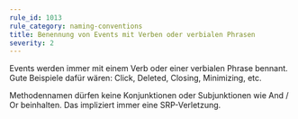 ```yaml
---
rule_id: 1013
rule_category: naming-conventions
title: Benennung von Events mit Verben oder verbialen Phrasen
severity: 2
---
```

Events werden immer mit einem Verb oder einer verbialen Phrase bennant.
Gute Beispiele dafür wären: Click, Deleted, Closing, Minimizing, etc.

Methodennamen dürfen keine Konjunktionen oder Subjunktionen wie And / Or beinhalten. Das impliziert immer eine SRP-Verletzung.